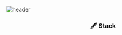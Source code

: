 ![header](https://capsule-render.vercel.app/api?type=slice&color=auto&height=180&section=header&text=HaSeok%20Kim&fontSize=50)


<h3 align="center"> 🖋 Stack </h3>

<!--
**haseok2118/haseok2118** is a ✨ _special_ ✨ repository because its `README.md` (this file) appears on your GitHub profile.

Here are some ideas to get you started:

- 🔭 I’m currently working on ...
- 🌱 I’m currently learning ...
- 👯 I’m looking to collaborate on ...
- 🤔 I’m looking for help with ...
- 💬 Ask me about ...
- 📫 How to reach me: ...
- 😄 Pronouns: ...
- ⚡ Fun fact: ...
-->
